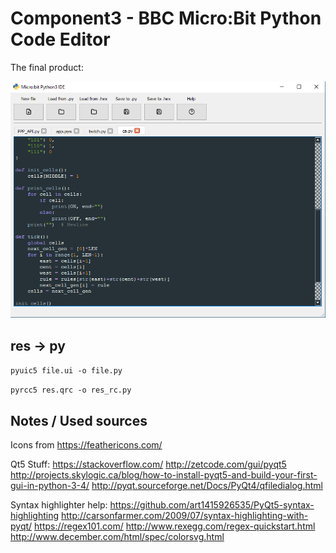 # Component3 - BBC Micro:Bit Python Code Editor

The final product:

![image](images/image.png)

## res -> py

`pyuic5 file.ui -o file.py`

`pyrcc5 res.qrc -o res_rc.py`

## Notes / Used sources

Icons from https://feathericons.com/

Qt5 Stuff:
https://stackoverflow.com/
http://zetcode.com/gui/pyqt5
http://projects.skylogic.ca/blog/how-to-install-pyqt5-and-build-your-first-gui-in-python-3-4/
http://pyqt.sourceforge.net/Docs/PyQt4/qfiledialog.html

Syntax highlighter help:
https://github.com/art1415926535/PyQt5-syntax-highlighting
http://carsonfarmer.com/2009/07/syntax-highlighting-with-pyqt/
https://regex101.com/
http://www.rexegg.com/regex-quickstart.html
http://www.december.com/html/spec/colorsvg.html
